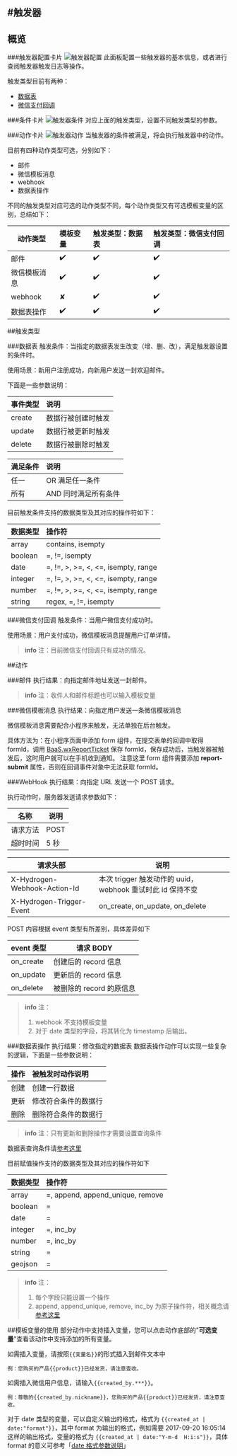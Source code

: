 #触发器
-------------

## 概览
###触发器配置卡片
![触发器配置](../images/trigger/trigger-1.jpg)
此面板配置一些触发器的基本信息，或者进行查阅触发器触发日志等操作。

触发类型目前有两种：
- [数据表](#数据表)
- [微信支付回调](#微信支付回调)

###条件卡片
![触发器条件](../images/trigger/trigger-2.jpg)
对应上面的触发类型，设置不同触发类型的参数。

###动作卡片
![触发器动作](../images/trigger/trigger-3.jpg)
当触发器的条件被满足，将会执行触发器中的动作。

目前有四种动作类型可选，分别如下：

- 邮件
- 微信模板消息
- webhook
- 数据表操作

不同的触发类型对应可选的动作类型不同，每个动作类型又有可选模板变量的区别，总结如下：

|动作类型    | 模板变量|触发类型：数据表  | 触发类型：微信支付回调 |
| ---------- | :-----  | :----  | :----------- |
|邮件        | ✔️      | ✔️     | ✔️           |      
|微信模板消息| ✔️      | ✔️     | ✔️           |   
|webhook     | ✘       | ✔️     | ✔️           |
|数据表操作  | ✔️      | ✔️     | ✔️           | 


##触发类型

###数据表
触发条件：当指定的数据表发生改变（增、删、改），满足触发器设置的条件时。

使用场景：新用户注册成功，向新用户发送一封欢迎邮件。

下面是一些参数说明：

|事件类型|说明             |
|:--------|:----------    |
|create  |数据行被创建时触发|
|update  |数据行被更新时触发|
|delete  |数据行被删除时触发|

|满足条件|说明                |
|:--     |:----------      |
|任一    |OR  满足任一条件    |
|所有    |AND 同时满足所有条件|

目前触发条件支持的数据类型及其对应的操作符如下：

|数据类型|操作符                             |
|:--     |:--------------------------------- |
|array   |contains, isempty                  |
|boolean |=, !=, isempty                     |
|date    |=, !=, >, >=, <, <=, isempty, range|
|integer |=, !=, >, >=, <, <=, isempty, range|
|number  |=, !=, >, >=, <, <=, isempty, range|
|string  |regex, =, !=, isempty|


###微信支付回调
触发条件：当用户微信支付成功时。

使用场景：用户支付成功，微信模板消息提醒用户订单详情。

> **info**
> 注：目前微信支付回调只有成功的情况。

##动作

###邮件
执行结果：向指定邮件地址发送一封邮件。

>**info**
>注：收件人和邮件标题也可以输入模板变量

###微信模板消息
执行结果：向指定用户发送一条微信模板消息

微信模板消息需要配合小程序来触发，无法单独在后台触发。

具体方法为：在小程序页面中添加 form 组件，在提交表单的回调中取得 formId，调用 [BaaS.wxReportTicket](../js-sdk/template-message.md) 保存 formId，保存成功后，当触发器被触发后，这时用户就可以在手机收到通知。
注意这里 form 组件需要添加 **report-submit** 属性，否则在回调事件对象中无法获取 formId。

###WebHook
执行结果：向指定 URL 发送一个 POST 请求。

执行动作时，服务器发送请求参数如下：

|名称|说明|
|---        |---     |
|请求方法 |POST|
|超时时间 |5 秒|

|请求头部|说明              |
|--------|------------------|
|X-Hydrogen-Webhook-Action-Id |本次 trigger 触发动作的 uuid，webhook 重试时此 id 保持不变|
|X-Hydrogen-Trigger-Event|on_create, on_update, on_delete|

POST 内容根据 event 类型有所差别，具体差异如下

|event 类型 | 请求 BODY                |
|-----------|--------------------------|
| on_create | 创建后的 record 信息     |
| on_update | 更新后的 record 信息     |
| on_delete | 被删除的 record 的原信息 |

> **info**
> 注：
> 1. webhook 不支持模板变量
> 2. 对于 date 类型的字段，将其转化为 timestamp 后输出。


###数据表操作
执行结果：修改指定的数据表
数据表操作动作可以实现一些复杂的逻辑，下面是一些参数说明：

|操作  |被触发时动作说明    |
|:------|:---------------   |
|创建  |创建一行数据        |
|更新  |修改符合条件的数据行|
|删除  |删除符合条件的数据行|

> **info**
>注：只有更新和删除操作才需要设置查询条件

数据表查询条件请[参考这里](schema.md)

目前赋值操作支持的数据类型及其对应的操作符如下

|数据类型|操作符                          |
| :------| :---------------------------- |
|array   |=, append, append_unique, remove|
|boolean |=                               |
|date    |=                               |
|integer |=, inc_by                       |
|number  |=, inc_by                       |
|string  |=                               |
|geojson |=                               |

>**info**
>注：
>1. 每个字段只能设置一个操作
>2. append, append_unique, remove, inc_by 为原子操作符，相关概念请[参考这里](../js-sdk/schema/update-record.md)

##模板变量的使用
部分动作中支持插入变量，您可以点击动作底部的"**可选变量**"查看该动作中支持添加的所有变量。    

如需插入变量，请按照`{{变量名}}`的形式插入到邮件文本中

    例：您购买的产品{{product}}已经发货，请注意查收。

如需插入微信用户信息，请输入`{{created_by.***}}`。

    例：尊敬的{{created_by.nickname}}，您购买的产品{{product}}已经发货，请注意查收。

对于 date 类型的变量，可以自定义输出的格式，格式为 `{{created_at | date:"format"}}`，其中 format 为输出的格式，例如需要 2017-09-20 16:05:14 这样的输出格式，变量的格式为 `{{created_at | date:"Y-m-d  H:i:s"}}`，具体 format 的意义可参考「[date 格式参数说明][3]」


  [1]: %E6%95%B0%E6%8D%AE%E8%A1%A8
  [2]: #WebHook
  [3]: http://support.minapp.com/hc/kb/article/1085622/?from=draft